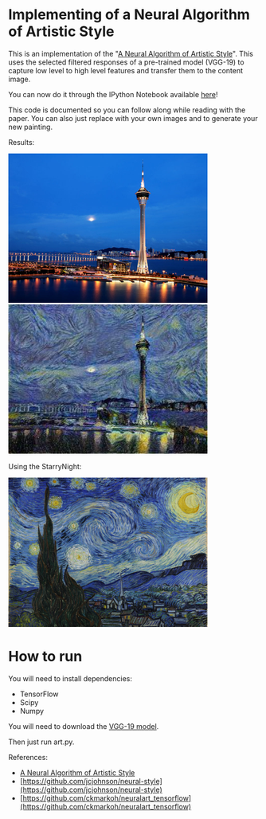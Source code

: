 # Implementing of a Neural Algorithm of Artistic Style #

This is an implementation of the "[A Neural Algorithm of Artistic Style](http://arxiv.org/abs/1508.06576)". This uses the selected filtered responses of a pre-trained model (VGG-19) to capture low level to high level features and transfer them to the content image.

You can now do it through the IPython Notebook available [here](./TensorFlow%20Implementation%20of%20A%20Neural%20Algorithm%20of%20Artistic%20Style.ipynb)!

This code is documented so you can follow along while reading with the paper. You can also just replace with your own images and to generate your new painting.

Results:

<img src="content.jpg" width="400px" height="300px" />
<img src="result.jpg" width="400px" height="300px" />

Using the StarryNight:

<img src="style.jpg" width="400px" height="300px" />

# How to run

You will need to install dependencies:

- TensorFlow
- Scipy
- Numpy

You will need to download the [VGG-19 model](http://www.vlfeat.org/matconvnet/models/imagenet-vgg-verydeep-19.mat).

Then just run art.py.

References:
- [A Neural Algorithm of Artistic Style](http://arxiv.org/abs/1508.06576)
- [https://github.com/jcjohnson/neural-style](https://github.com/jcjohnson/neural-style)
- [https://github.com/ckmarkoh/neuralart_tensorflow](https://github.com/ckmarkoh/neuralart_tensorflow)
